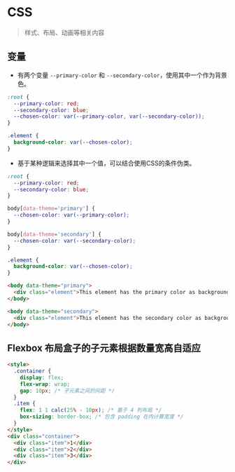 # CSS

> 样式、布局、动画等相关内容

## 变量

- 有两个变量 `--primary-color` 和 `--secondary-color`，使用其中一个作为背景色。

```css
:root {
  --primary-color: red;
  --secondary-color: blue;
  --chosen-color: var(--primary-color, var(--secondary-color));
}

.element {
  background-color: var(--chosen-color);
}
```

- 基于某种逻辑来选择其中一个值，可以结合使用CSS的条件伪类。

```css
:root {
  --primary-color: red;
  --secondary-color: blue;
}

body[data-theme='primary'] {
  --chosen-color: var(--primary-color);
}

body[data-theme='secondary'] {
  --chosen-color: var(--secondary-color);
}

.element {
  background-color: var(--chosen-color);
}
```

```html
<body data-theme="primary">
  <div class="element">This element has the primary color as background.</div>
</body>

<body data-theme="secondary">
  <div class="element">This element has the secondary color as background.</div>
</body>
```

## Flexbox 布局盒子的子元素根据数量宽高自适应

```html
<style>
  .container {
    display: flex;
    flex-wrap: wrap;
    gap: 10px; /* 子元素之间的间距 */
  }
  .item {
    flex: 1 1 calc(25% - 10px); /* 基于 4 列布局 */
    box-sizing: border-box; /* 包含 padding 在内计算宽度 */
  }
</style>
<div class="container">
  <div class="item">1</div>
  <div class="item">2</div>
  <div class="item">3</div>
</div>
```

